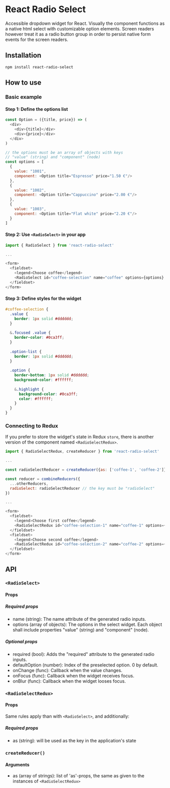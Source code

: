 # React Radio Select

Accessible dropdown widget for React. Visually the component functions as a native html select with customizable option elements. Screen readers however treat it as a radio button group in order to persist native form events for the screen readers.


## Installation
``` 
npm install react-radio-select  
```

## How to use
### Basic example

#### Step 1: Define the options list
```js
const Option = ({title, price}) => (
  <div>
    <div>{title}</div>
    <div>{price}</div>
  </div>
)

// the options must be an array of objects with keys 
// "value" (string) and "component" (node)
const options = [
  {
    value: "1001",
    component: <Option title="Espresso" price="1.50 €"/>
  },
  {
    value: "1002",
    component: <Option title="Cappuccino" price="2.00 €"/>
  },
  {
    value: "1003",
    component: <Option title="Flat white" price="2.20 €"/>
  }
]

```

#### Step 2: Use `<RadioSelect>` in your app

```js
import { RadioSelect } from 'react-radio-select'

...

<form>
  <fieldset>
    <legend>Choose coffee</legend>
    <RadioSelect id="coffee-selection" name="coffee" options={options} />
  </fieldset>
</form>
```

#### Step 3: Define styles for the widget

```scss
#coffee-selection {
  .value {
    border: 1px solid #dddddd;
  }
  
  &.focused .value {
    border-color: #0ca3ff;
  }
  
  .option-list {
    border: 1px solid #dddddd;
  }
  
  .option {
    border-bottom: 1px solid #dddddd;
    background-color: #ffffff;
    
    &.highlight {
      background-color: #0ca3ff;
      color: #ffffff;
    }
  }
}
```


### Connecting to Redux
If you prefer to store the widget's state in Redux `store`, there is another version of the component 
named `<RadioSelectRedux>`.

```js
import { RadioSelectRedux, createReducer } from 'react-radio-select'

...

const radioSelectReducer = createReducer({as: ['coffee-1', 'coffee-2']});

const reducer = combineReducers({
  ...otherReducers,
  radioSelect: radioSelectReducer // the key must be "radioSelect"
})

...

<form>
  <fieldset>
    <legend>Choose first coffee</legend>
    <RadioSelectRedux id="coffee-selection-1" name="coffee-1" options={options} />
  </fieldset>
  <fieldset>
    <legend>Choose second coffee</legend>
    <RadioSelectRedux id="coffee-selection-2" name="coffee-2" options={options} />
  </fieldset>
</form>
```

## API

### `<RadioSelect>`

#### Props
##### Required props
- name (string): The name attribute of the generated radio inputs.
- options (array of objects): The options in the select widget. Each object shall include properties "value" (string) and "component" (node).

##### Optional props
- required (bool): Adds the "required" attribute to the generated radio inputs. 
- defaultOption (number): Index of the preselected option. 0 by default.
- onChange (func): Callback when the value changes.
- onFocus (func): Callback when the widget receives focus.
- onBlur (func): Callback when the widget looses focus.

### `<RadioSelectRedux>`

#### Props
Same rules apply than with `<RadioSelect>`, and additionally:

##### Required props
- as (string): will be used as the key in the application's state

### `createReducer()`
#### Arguments
- as (array of strings): list of 'as'-props, the same as given to the instances of `<RadioSelectRedux>`
